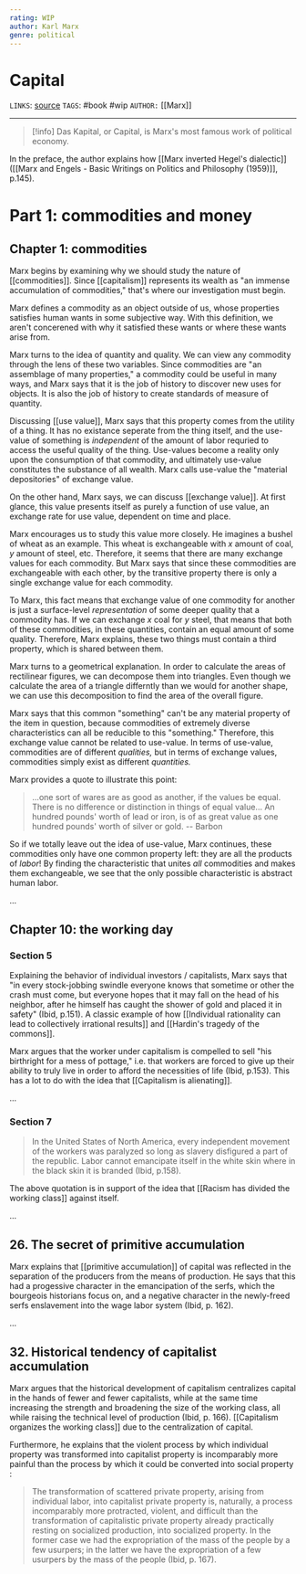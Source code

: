 ```yaml
---
rating: WIP
author: Karl Marx
genre: political
---
```

# Capital
`LINKS`: [source](https://www.marxists.org/archive/marx/works/1867-c1/)
`TAGS`: #book #wip 
`AUTHOR:` [[Marx]]

---
> [!info]
> Das Kapital, or Capital, is Marx's most famous work of political economy. 

In the preface, the author explains how [[Marx inverted Hegel's dialectic]] ([[Marx and Engels - Basic Writings on Politics and Philosophy (1959)]], p.145). 

# Part 1: commodities and money
## Chapter 1: commodities
Marx begins by examining why we should study the nature of [[commodities]]. Since [[capitalism]] represents its wealth as "an immense accumulation of commodities," that's where our investigation must begin. 

Marx defines a commodity as an object outside of us, whose properties satisfies human wants in some subjective way. With this definition, we aren't concerened with why it satisfied these wants or where these wants arise from. 

Marx turns to the idea of quantity and quality. We can view any commodity through the lens of these two variables. Since commodities are "an assemblage of many properties," a commodity could be useful in many ways, and Marx says that it is the job of history to discover new uses for objects. It is also the job of history to create standards of measure of quantity. 

Discussing [[use value]], Marx says that this property comes from the utility of a thing. It has no existance seperate from the thing itself, and the use-value of something is *independent* of the amount of labor requried to access the useful quality of the thing. Use-values become a reality only upon the consumption of that commodity, and ultimately use-value constitutes the substance of all wealth. Marx calls use-value the "material depositories" of exchange value. 

On the other hand, Marx says, we can discuss [[exchange value]]. At first glance, this value presents itself as purely a function of use value, an exchange rate for use value, dependent on time and place. 

Marx encourages us to study this value more closely. He imagines a bushel of wheat as an example. This wheat is exchangeable with $x$ amount of coal, $y$ amount of steel, etc. Therefore, it seems that there are many exchange values for each commodity. But Marx says that since these commodities are exchangeable with each other, by the transitive property there is only a single exchange value for each commodity. 

To Marx, this fact means that exchange value of one commodity for another is just a surface-level *representation* of some deeper quality that a commodity has. If we can exchange $x$ coal for $y$ steel, that means that both of these commodities, in these quantities, contain an equal amount of some quality. Therefore, Marx explains, these two things must contain a third property, which is shared between them. 

Marx turns to a geometrical explanation. In order to calculate the areas of rectilinear figures, we can decompose them into triangles. Even though we calculate the area of a triangle differntly than we would for another shape, we can use this decomposition to find the area of the overall figure. 

Marx says that this common "something" can't be any material property of the item in question, because commodities of extremely diverse characteristics can all be reducible to this "something." Therefore, this exchange value cannot be related to use-value. In terms of use-value, commodities are of different *qualities,* but in terms of exchange values, commodities simply exist as different *quantities.*

Marx provides a quote to illustrate this point:

> ...one sort of wares are as good as another, if the values be equal. There is no difference or distinction in things of equal value... An hundred pounds' worth of lead or iron, is of as great value as one hundred pounds' worth of silver or gold.
> -- Barbon

So if we totally leave out the idea of use-value, Marx continues, these commodities only have one common property left: they are all the products of *labor*! By finding the characteristic that unites *all* commodities and makes them exchangeable, we see that the only possible characteristic is abstract human labor. 

...

## Chapter 10: the working day
### Section 5
Explaining the behavior of individual investors / capitalists, Marx says that "in every stock-jobbing swindle everyone knows that sometime or other the crash must come, but everyone hopes that it may fall on the head of his neighbor, after he himself has caught the shower of gold and placed it in safety" (Ibid, p.151). A classic example of how [[Individual rationality can lead to collectively irrational results]] and [[Hardin's tragedy of the commons]]. 

Marx argues that the worker under capitalism is compelled to sell "his birthright for a mess of pottage," i.e. that workers are forced to give up their ability to truly live in order to afford the necessities of life (Ibid, p.153). This has a lot to do with the idea that [[Capitalism is alienating]]. 

...

### Section 7
> In the United States of North America, every independent movement of the workers was paralyzed so long as slavery disfigured a part of the republic. Labor cannot emancipate itself in the white skin where in the black skin it is branded (Ibid, p.158).

The above quotation is in support of the idea that [[Racism has divided the working class]] against itself. 

...

## 26. The secret of primitive accumulation
Marx explains that [[primitive accumulation]] of capital was reflected in the separation of the producers from the means of production. He says that this had a progessive character in the emancipation of the serfs, which the bourgeois historians focus on, and a negative character in the newly-freed serfs enslavement into the wage labor system (Ibid, p. 162). 

...

## 32. Historical tendency of capitalist accumulation
Marx argues that the historical development of capitalism centralizes capital in the hands of fewer and fewer capitalists, while at the same time increasing the strength and broadening the size of the working class, all while raising the technical level of production (Ibid, p. 166). [[Capitalism organizes the working class]] due to the centralization of capital.

Furthermore, he explains that the violent process by which individual property was transformed into capitalist property is incomparably more painful than the process by which it could be converted into social property : 

> The transformation of scattered private property, arising from individual labor, into capitalist private property is, naturally, a process incomparably more protracted, violent, and difficult than the transformation of capitalistic private property already practically resting on socialized production, into socialized property. In the former case we had the expropriation of the mass of the people by a few usurpers; in the latter we have the expropriation of a few usurpers by the mass of the people (Ibid, p. 167). 

